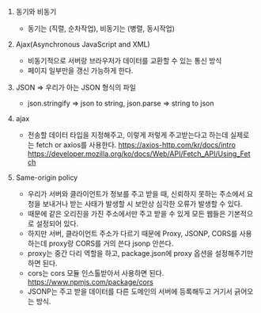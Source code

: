 
1. 동기와 비동기
	- 동기는 (직렬, 순차작업), 비동기는 (병렬, 동시작업)
2. Ajax(Asynchronous JavaScript and XML)
	- 비동기적으로 서버랑 브라우저가 데이터를 교환할 수 있는 통신 방식
	- 페이지 일부만을 갱신 가능하게 한다.

3. JSON => 우리가 아는 JSON 형식의 파일
	 - json.stringify => json to string,
	   json.parse => string to json 
4. ajax
	-  전송할 데이터 타입을 지정해주고, 이렇게 저렇게 주고받는다고 하는데 실제로는 fetch or axios를 사용한다.
	  https://axios-http.com/kr/docs/intro
	  https://developer.mozilla.org/ko/docs/Web/API/Fetch_API/Using_Fetch
5. Same-origin policy
	- 우리가 서버와 클라이언트가 정보를 주고 받을 때, 신뢰하지 못하는 주소에서 요청을 보내거나 받는 사태가 발생할 시 보안상 심각한 오류가 발생할 수 있다.
	- 때문에 같은 오리진을 가진 주소에서만 주고 받을 수 있게 모든 웹들은 기본적으로 설정되어 있다.
	- 하지만 서버, 클라이언트 주소가 다르기 때문에 Proxy, JSONP, CORS를 사용하는데 proxy랑 CORS를 거의 쓴다 jsonp 안쓴다.
	- proxy는 중간 다리 역할을 하고, package.json에 proxy 옵션을 설정해주기만 하면 된다.
	- cors는 cors 모듈 인스톨받아서 사용하면 된다.  https://www.npmjs.com/package/cors
	- JSONP는 주고 받을 데이터를 다른 도메인의 서버에 등록해두고 거기서 긁어오는 방식.
